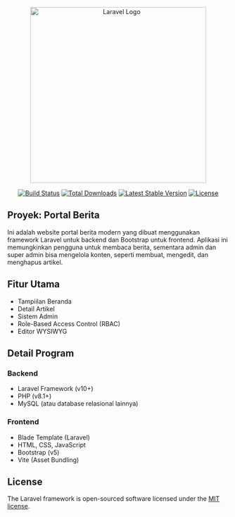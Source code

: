 <p align="center"><a href="https://laravel.com" target="_blank"><img src="https://raw.githubusercontent.com/laravel/art/master/logo-lockup/5%20SVG/2%20CMYK/1%20Full%20Color/laravel-logolockup-cmyk-red.svg" width="400" alt="Laravel Logo"></a></p>

<p align="center">
<a href="https://github.com/laravel/framework/actions"><img src="https://github.com/laravel/framework/workflows/tests/badge.svg" alt="Build Status"></a>
<a href="https://packagist.org/packages/laravel/framework"><img src="https://img.shields.io/packagist/dt/laravel/framework" alt="Total Downloads"></a>
<a href="https://packagist.org/packages/laravel/framework"><img src="https://img.shields.io/packagist/v/laravel/framework" alt="Latest Stable Version"></a>
<a href="https://packagist.org/packages/laravel/framework"><img src="https://img.shields.io/packagist/l/laravel/framework" alt="License"></a>
</p>

## Proyek: Portal Berita

Ini adalah website portal berita modern yang dibuat menggunakan framework Laravel untuk backend dan Bootstrap untuk frontend. Aplikasi ini memungkinkan pengguna untuk membaca berita, sementara admin dan super admin bisa mengelola konten, seperti membuat, mengedit, dan menghapus artikel.

## Fitur Utama

- Tampiilan Beranda
- Detail Artikel
- Sistem Admin
- Role-Based Access Control (RBAC)
- Editor WYSIWYG

## Detail Program
### Backend
- Laravel Framework (v10+)
- PHP (v8.1+)
- MySQL (atau database relasional lainnya)

### Frontend
- Blade Template (Laravel)
- HTML, CSS, JavaScript
- Bootstrap (v5)
- Vite (Asset Bundling)

## License

The Laravel framework is open-sourced software licensed under the [MIT license](https://opensource.org/licenses/MIT).
